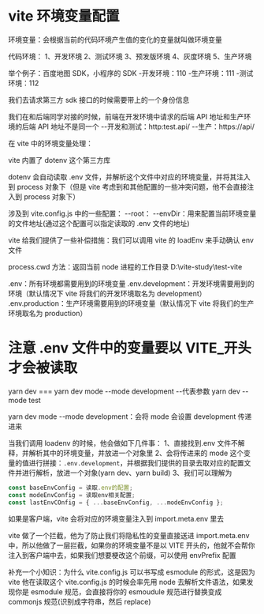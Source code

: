 # vite 环境变量配置

环境变量：会根据当前的代码环境产生值的变化的变量就叫做环境变量

代码环境：
1、开发环境
2、测试环境
3、预发版环境
4、灰度环境
5、生产环境

举个例子：百度地图 SDK，小程序的 SDK -开发环境：110 -生产环境：111 -测试环境：112

我们去请求第三方 sdk 接口的时候需要带上的一个身份信息

我们在和后端同学对接的时候，前端在开发环境中请求的后端 API 地址和生产环境的后端 API 地址不是同一个
--开发和测试：http:test.api/
--生产：https://api/

在 vite 中的环境变量处理：

vite 内置了 dotenv 这个第三方库

dotenv 会自动读取 .env 文件，并解析这个文件中对应的环境变量，并将其注入到 process 对象下（但是 vite 考虑到和其他配置的一些冲突问题，他不会直接注入到 process 对象下）

涉及到 vite.config.js 中的一些配置：
--root：
--envDir：用来配置当前环境变量的文件地址(通过这个配置可以指定读取的 .env 文件的地址)

vite 给我们提供了一些补偿措施：我们可以调用 vite 的 loadEnv 来手动确认 env 文件

process.cwd 方法：返回当前 node 进程的工作目录 D:\vite-study\test-vite

.env：所有环境都需要用到的环境变量
.env.development：开发环境需要用到的环境（默认情况下 vite 将我们的开发环境取名为 development）
.env.production：生产环境需要用到的环境变量（默认情况下 vite 将我们的生产环境取名为 production）

# 注意 .env 文件中的变量要以 VITE\_开头才会被读取

yarn dev === yarn dev mode --mode development --代表参数 yarn dev --mode test

yarn dev mode --mode development：会将 mode 会设置 development 传递进来

当我们调用 loadenv 的时候，他会做如下几件事：
1、直接找到.env 文件不解释，并解析其中的环境变量，并放进一个对象里
2、会将传进来的 mode 这个变量的值进行拼接：`.env.development`，并根据我们提供的目录去取对应的配置文件并进行解析，放进一个对象(yarn dev、yarn build)
3、我们可以理解为

```js
const baseEnvConfig = 读取.env的配置;
const modeEnvConfig = 读取env相关配置;
const lastEnvCOnfig = { ...baseEnvConfig, ...modeEnvConfig };
```

如果是客户端，vite 会将对应的环境变量注入到 import.meta.env 里去

vite 做了一个拦截，他为了防止我们将隐私性的变量直接送进 import.meta.env 中，所以他做了一层拦截，如果你的环境变量不是以 VITE 开头的，他就不会帮你注入到客户端中去，如果我们想要梗改这个前缀，可以使用 envPrefix 配置

补充一个小知识：为什么 vite.config.js 可以书写成 esmodule 的形式，这是因为 vite 他在读取这个 vite.config.js 的时候会率先用 node 去解析文件语法，如果发现你是 esmodule 规范，会直接将你的 esmoudule 规范进行替换变成 commonjs 规范(识别成字符串，然后 replace)
